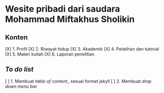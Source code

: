 # Wesite pribadi dari saudara Mohammad Miftakhus Sholikin

## Konten
[X] 1. Profil
[X] 2. Riwayat hidup
[X] 3. Akademik
[X] 4. Pelatihan dan tutorial
[X] 5. Materi kuliah
[X] 6. Laporan penelitian

## _To do list_
[ ] 1. Membuat _table of content__ sesuai format jekyll
[ ] 2. Membuat _drop down menu bar_
